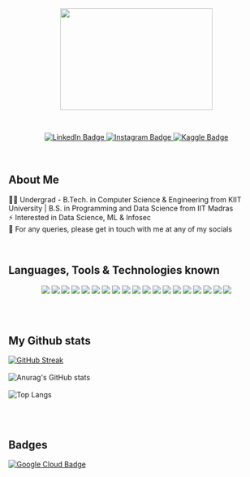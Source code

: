 <div id="header" align="center">
  <img src="https://media.giphy.com/media/qgQUggAC3Pfv687qPC/giphy.gif" width="300" height="200"/>
</div>

<p><br></p>

<div id="badges" align="center">
  <a href="https://www.linkedin.com/in/manav-malhotra-228853238/" target="_blank">
    <img src="https://img.shields.io/badge/LinkedIn-0A66C2?style=for-the-badge&logo=linkedin&logoColor=white" alt="LinkedIn Badge"/>
  </a>
  <a href="https://www.instagram.com/manavmalhotra02/" target="_blank">
    <img src="https://img.shields.io/badge/Instagram-E4405F?style=for-the-badge&logo=Instagram&logoColor=white" alt="Instagram Badge"/>
  </a>
  <a href="https://www.kaggle.com/manavmalhotra173" target="_blank">
    <img src="https://img.shields.io/badge/Kaggle-20BEFF?style=for-the-badge&logo=Kaggle&logoColor=white" alt="Kaggle Badge"/>
  </a>
  <br>
  <br>
  <img src="https://komarev.com/ghpvc/?username=Manav173&style=flat-square&color=blue" alt=""/>
</div>

<br>


## About Me

:man_technologist: Undergrad - B.Tech. in Computer Science & Engineering from KIIT University | B.S. in Programming and Data Science from IIT Madras <br>
:zap: Interested in Data Science, ML & Infosec <br>
:email: For any queries, please get in touch with me at any of my socials <br>

<br>

## Languages, Tools & Technologies known

<div id="badges-2" align="center">
  <img src="https://img.icons8.com/color/48/FA5252/c-programming.png"/>
  <img src="https://img.icons8.com/color/48/000000/c-plus-plus-logo.png"/>
  <img src="https://img.icons8.com/color/48/000000/python--v1.png"/>
  <img src="https://img.icons8.com/color/48/000000/my-sql.png"/>
  <img src="https://img.icons8.com/color/48/000000/postgreesql.png"/>
  <img src="https://img.icons8.com/color/48/000000/html-5--v1.png"/>
  <img src="https://img.icons8.com/color/48/000000/css3.png"/>
  <img src="https://img.icons8.com/color/48/000000/javascript--v1.png"/>
  <img src="https://img.icons8.com/color/48/000000/pandas.png"/>
  <img src="https://img.icons8.com/color/48/000000/numpy.png"/>
  <img src="https://img.icons8.com/color/48/000000/microsoft-excel-2019--v1.png"/>
  <img src="https://img.icons8.com/color/48/000000/amazon-s3.png"/>
  <img src="https://img.icons8.com/fluency/48/000000/jupyter.png"/>
  <img src="https://img.icons8.com/color/48/000000/visual-studio-code-2019.png"/>
  <img src="https://img.icons8.com/color/48/000000/adobe-xd--v1.png"/>
  <img src="https://img.icons8.com/color/48/000000/figma--v1.png"/>
  <img src="https://img.icons8.com/color/48/000000/adobe-photoshop--v1.png"/>
  <img src="https://img.icons8.com/color/48/000000/adobe-illustrator--v1.png"/>
  <img src="https://img.icons8.com/color/48/000000/adobe-premiere-pro--v1.png"/>  
</div>

<br><br>

## My Github stats

[![GitHub Streak](https://streak-stats.demolab.com?user=Manav173&theme=dark&hide_border=true&date_format=M%20j%5B%2C%20Y%5D&card_width=500)](https://git.io/streak-stats)
<br><br>
![Anurag's GitHub stats](https://github-readme-stats.vercel.app/api?username=Manav173&show_icons=true&theme=tokyonight)
<br><br>
![Top Langs](https://github-readme-stats.vercel.app/api/top-langs/?username=Manav173&size_weight=0&count_weight=1&langs_count=4&layout=donut)

<br><br>

## Badges

<div id="badges-3" align="left">
  <a href="https://www.cloudskillsboost.google/public_profiles/7450747b-7059-474c-95e9-4970523cddd3" target="_blank">
    <img src="https://img.shields.io/badge/Google_Cloud-4285F4?style=for-the-badge&logo=google-cloud&logoColor=white" alt="Google Cloud Badge"/>
  </a>
</div>

<br><br>



<br><br>
